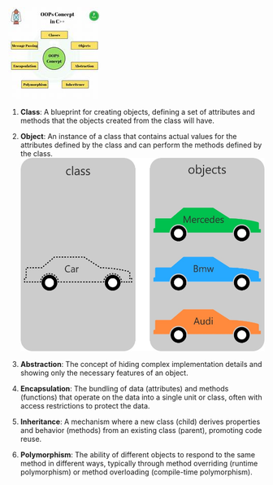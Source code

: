 ![alt text](image.png)
1. **Class**: A blueprint for creating objects, defining a set of attributes and methods that the objects created from the class will have.

2. **Object**: An instance of a class that contains actual values for the attributes defined by the class and can perform the methods defined by the class.
![alt text](image-1.png)


3. **Abstraction**: The concept of hiding complex implementation details and showing only the necessary features of an object.

4. **Encapsulation**: The bundling of data (attributes) and methods (functions) that operate on the data into a single unit or class, often with access restrictions to protect the data.

5. **Inheritance**: A mechanism where a new class (child) derives properties and behavior (methods) from an existing class (parent), promoting code reuse.

6. **Polymorphism**: The ability of different objects to respond to the same method in different ways, typically through method overriding (runtime polymorphism) or method overloading (compile-time polymorphism).